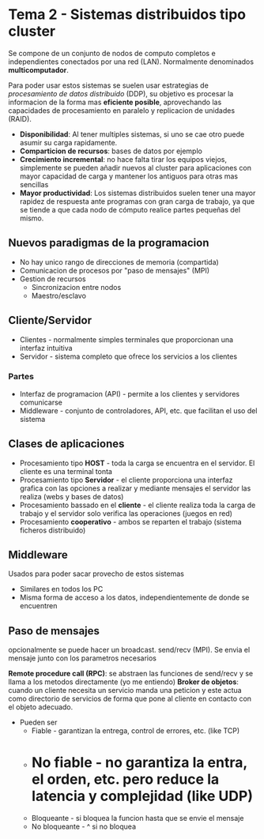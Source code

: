 # Tema 2 - Sistemas distribuidos tipo cluster

Se compone de un conjunto de nodos de computo completos e independientes conectados por una red (LAN). Normalmente denominados **multicomputador**.

Para poder usar estos sistemas se suelen usar estrategias de _procesamiento de datos distribuido_ (DDP), su objetivo es procesar la informacion de la forma mas **eficiente posible**, aprovechando las capacidades de procesamiento en paralelo y replicacion de unidades (RAID).

- **Disponibilidad**: Al tener multiples sistemas, si uno se cae otro puede asumir su carga rapidamente.
- **Comparticion de recursos**: bases de datos por ejemplo
- **Crecimiento incremental**: no hace falta tirar los equipos viejos, simplemente se pueden añadir nuevos al cluster para aplicaciones con mayor capacidad de carga y mantener los antiguos para otras mas sencillas
- **Mayor productividad**: Los sistemas distribuidos suelen tener una mayor rapidez de respuesta ante programas con gran carga de trabajo, ya que se tiende a que cada nodo de cómputo realice partes pequeñas del mismo.

## Nuevos paradigmas de la programacion

- No hay unico rango de direcciones de memoria (compartida)
- Comunicacion de procesos por "paso de mensajes" (MPI)
- Gestion de recursos
  - Sincronizacion entre nodos
  - Maestro/esclavo

## Cliente/Servidor

- Clientes - normalmente simples terminales que proporcionan una interfaz intuitiva
- Servidor - sistema completo que ofrece los servicios a los clientes

### Partes

- Interfaz de programacion (API) - permite a los clientes y servidores comunicarse
- Middleware - conjunto de controladores, API, etc. que facilitan el uso del sistema

## Clases de aplicaciones

- Procesamiento tipo **HOST** - toda la carga se encuentra en el servidor. El cliente es una terminal tonta
- Procesamiento tipo **Servidor** - el cliente proporciona una interfaz grafica con las opciones a realizar y mediante mensajes el servidor las realiza (webs y bases de datos)
- Procesamiento bassado en el **cliente** - el cliente realiza toda la carga de trabajo y el servidor solo verifica las operaciones (juegos en red)
- Procesamiento **cooperativo** - ambos se reparten el trabajo (sistema ficheros distribuido)

## Middleware

Usados para poder sacar provecho de estos sistemas

- Similares en todos los PC
- Misma forma de acceso a los datos, independientemente de donde se encuentren

## Paso de mensajes

opcionalmente se puede hacer un broadcast. send/recv (MPI). Se envia el mensaje junto con los parametros necesarios

**Remote procedure call (RPC)**: se abstraen las funciones de send/recv y se llama a los metodos directamente (yo me entiendo)
**Broker de objetos**: cuando un cliente necesita un servicio manda una peticion y este actua como directorio de servicios de forma que pone al cliente en contacto con el objeto adecuado.

- Pueden ser
  - Fiable - garantizan la entrega, control de errores, etc. (like TCP)
  - # No fiable - no garantiza la entra, el orden, etc. pero reduce la latencia y complejidad (like UDP)
  - Bloqueante - si bloquea la funcion hasta que se envie el mensaje
  - No bloqueante - ^ si no bloquea
